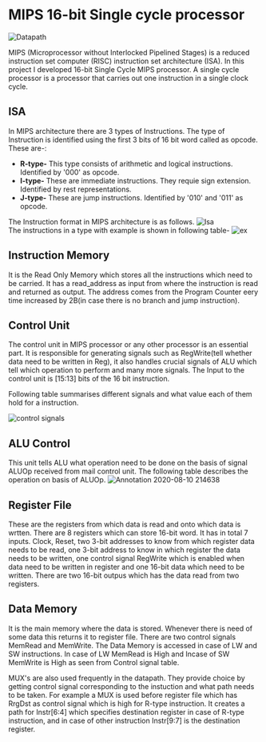 # MIPS 16-bit Single cycle processor
![Datapath](https://user-images.githubusercontent.com/46645257/89717885-490d6780-d9d8-11ea-9fd3-756eed49fc36.png)

MIPS (Microprocessor without Interlocked Pipelined Stages) is a reduced instruction set computer (RISC) instruction set architecture (ISA). In this project I developed 16-bit Single Cycle MIPS processor. A single cycle processor is a processor that carries out one instruction in a single clock cycle.

## ISA
In MIPS architecture there are 3 types of Instructions. The type of Instruction is identified using the first 3 bits of 16 bit word called as opcode. These are-:
* **R-type-** This type consists of arithmetic and logical instructions. Identified by '000' as opcode.
* **I-type-** These are immediate instructions. They requie sign extension. Identified by rest representations.
* **J-type-** These are jump instructions. Identified by '010' and '011' as opcode.

The Instruction format in MIPS architecture is as follows.
![Isa](https://user-images.githubusercontent.com/46645257/89718432-28dfa780-d9dc-11ea-8305-69c7240d7915.png)                             
The instructions in a type with example is shown in following table-
![ex](https://user-images.githubusercontent.com/46645257/89728724-0b96f180-da4d-11ea-86c3-14e4c0738469.png)

## Instruction Memory
It is the Read Only Memory which stores all the instructions which need to be carried. It has a read_address as input from where the instruction is read and returned as output. The address comes from the Program Counter eery time increased by 2B(in case there is no branch and jump instruction).

## Control Unit
The control unit in MIPS processor or any other processor is an essential part. It is responsible for generating signals such as RegWrite(tell whether data need to be written in Reg), it also handles crucial signals of ALU which tell which operation to perform and many more signals.
The Input to the control unit is [15:13] bits of the 16 bit instruction.

Following table summarises different signals and what value each of them hold for a instruction.

![control signals](https://user-images.githubusercontent.com/46645257/89728830-c7f0b780-da4d-11ea-881f-fb1ecb3371f4.png)

## ALU Control
This unit tells ALU what operation need to be done on the basis of signal ALUOp received from mail control unit. The following table describes the operation on basis of ALUOp.
![Annotation 2020-08-10 214638](https://user-images.githubusercontent.com/46645257/89805276-091ebf80-db53-11ea-9e39-fddc0d9292b8.png)

## Register File
These are the registers from which data is read and onto which data is wrtten. There are 8 registers which can store 16-bit word. It has in total 7 inputs. Clock, Reset, two 3-bit addresses to know from which register data needs to be read, one 3-bit address to know in which register the data needs to be written, one control signal RegWrite which is enabled when data need to be written in register and one 16-bit data which need to be written. There are two 16-bit outpus which has the data read from two registers.

## Data Memory
It is the main memory where the data is stored. Whenever there is need of some data this returns it to register file. There are two control signals MemRead and MemWrite. The Data Memory is accessed in case of LW and SW instructions. In case of LW MemRead is High and Incase of SW MemWrite is High as seen from Control signal table.



MUX's are also used frequently in the datapath. They provide choice by getting control signal corresponding to the instuction and what path needs to be taken. For example a MUX is used before register file which has RrgDst as control signal which is high for R-type instruction. It creates a path for Instr[6:4] which specifies destination register in case of R-type instruction, and in case of other instruction Instr[9:7] is the destination register.

